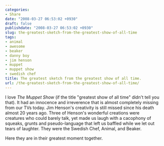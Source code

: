 ```yaml
---
categories:
- Share
date: "2008-03-27 06:53:02 +0930"
draft: false
publishdate: "2008-03-27 06:53:02 +0930"
slug: the-greatest-sketch-from-the-greatest-show-of-all-time
tags:
- animal
- awesome
- beaker
- danny boy
- jim henson
- muppet
- muppet show
- swedish chef
title: The greatest sketch from the greatest show of all time.
url: /the-greatest-sketch-from-the-greatest-show-of-all-time/
---
```

I love *The Muppet Show* (if the title "greatest show of all time"
didn't tell you that). It had an innocence and irreverence that is
almost completely missing from our TVs today. Jim Henson's creativity is
still missed since his death almost 20 years ago. Three of Henson's
wonderful creations were creatures who could barely talk, yet made us
laugh with a cacophony of squeaks, grunts and pseudo-language that left
us baffled while we let out tears of laughter. They were the Swedish
Chef, Animal, and Beaker.

Here they are in their greatest moment together.